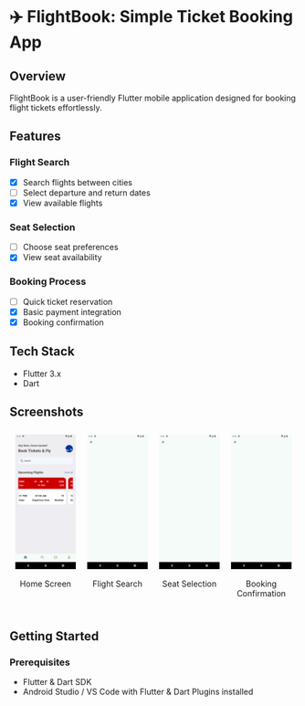 # ✈️ FlightBook: Simple Ticket Booking App

## Overview

FlightBook is a user-friendly Flutter mobile application designed for booking flight tickets effortlessly.

## Features

### Flight Search
- [x] Search flights between cities
- [ ] Select departure and return dates
- [x] View available flights

### Seat Selection
- [ ] Choose seat preferences
- [x] View seat availability

### Booking Process
- [ ] Quick ticket reservation
- [x] Basic payment integration
- [x] Booking confirmation

## Tech Stack

- Flutter 3.x
- Dart

## Screenshots

<div style="display: flex; flex-wrap: wrap;">
  <div style="flex: 1; margin: 10px;">
    <img src="screenshots/home.png" alt="Home Screen" style="width: 200;"/>
    <p style="text-align: center;">Home Screen</p>
  </div>
  <div style="flex: 1; margin: 10px;">
    <img src="screenshots/screen2.png" alt="Flight Search" style="width: 200;"/>
    <p style="text-align: center;">Flight Search</p>
  </div>
  <div style="flex: 1; margin: 10px;">
    <img src="screenshots/screen2.png" alt="Seat Selection" style="width: 200;"/>
    <p style="text-align: center;">Seat Selection</p>
  </div>
  <div style="flex: 1; margin: 10px;">
    <img src="screenshots/screen2.png" alt="Booking Confirmation" style="width: 200;"/>
    <p style="text-align: center;">Booking Confirmation</p>
  </div>
</div>

## Getting Started

### Prerequisites

- Flutter & Dart SDK
- Android Studio / VS Code with Flutter & Dart Plugins installed